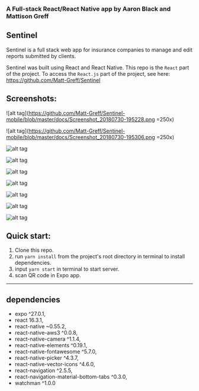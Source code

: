 ### A Full-stack React/React Native app by Aaron Black and Mattison Greff

## Sentinel

Sentinel is a full stack web app for insurance companies to manage and edit reports submitted by clients. 

Sentinel was built using React and React Native. This repo is the `React` part of the project. To access the `React.js` part of the project, see here: https://github.com/Matt-Greff/Sentinel

## Screenshots:

![alt tag](https://github.com/Matt-Greff/Sentinel-mobile/blob/master/docs/Screenshot_20180730-195228.png =250x)

![alt tag](https://github.com/Matt-Greff/Sentinel-mobile/blob/master/docs/Screenshot_20180730-195306.png =250x)

![alt tag](https://github.com/Matt-Greff/Sentinel-mobile/blob/master/docs/Screenshot_20180730-195310.png?raw=true=250x)

![alt tag](https://github.com/Matt-Greff/Sentinel-mobile/blob/master/docs/Screenshot_20180730-195313.png?raw=true=250x)

![alt tag](https://github.com/Matt-Greff/Sentinel-mobile/blob/master/docs/Screenshot_20180730-195318.png?raw=true=250x)

![alt tag](https://github.com/Matt-Greff/Sentinel-mobile/blob/master/docs/Screenshot_20180730-195518.png?raw=true=250x)

![alt tag](https://github.com/Matt-Greff/Sentinel-mobile/blob/master/docs/Screenshot_20180730-195541.png?raw=true=250x)

![alt tag](https://github.com/Matt-Greff/Sentinel-mobile/blob/master/docs/Screenshot_20180730-195554.png?raw=true=250x)

![alt tag](https://github.com/Matt-Greff/Sentinel-mobile/blob/master/docs/Screenshot_20180730-195601.png?raw=true=250x)

## Quick start:

1. Clone this repo.
2. run `yarn install` from the project's root directory in terminal to install dependencies. 
2. input `yarn start` in terminal to start server.
3. scan QR code in Expo app.

---
## dependencies
- expo ^27.0.1,
- react 16.3.1,
- react-native ~0.55.2,
- react-native-aws3 ^0.0.8,
- react-native-camera ^1.1.4,
- react-native-elements ^0.19.1,
- react-native-fontawesome ^5.7.0,
- react-native-picker ^4.3.7,
- react-native-vector-icons ^4.6.0,
- react-navigation ^2.5.5,
- react-navigation-material-bottom-tabs ^0.3.0,
- watchman ^1.0.0

